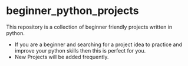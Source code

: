 # beginner_python_projects
This repository is a collection of beginner friendly projects written in python. 

* If you are a beginner and searching for a project idea to practice and improve your python skills then this is perfect for you.
* New Projects will be added frequently.
